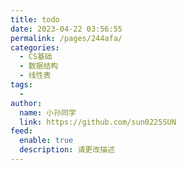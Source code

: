 ```yaml
---
title: todo
date: 2023-04-22 03:56:55
permalink: /pages/244afa/
categories:
  - CS基础
  - 数据结构
  - 线性表
tags:
  - 
author: 
  name: 小孙同学
  link: https://github.com/sun0225SUN
feed: 
  enable: true
  description: 请更改描述
---
```

